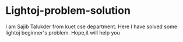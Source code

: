 # Lightoj-problem-solution
I am Sajib Talukder from kuet cse department.
Here I have solved some lightoj beginner's problem.
Hope,it will help you
